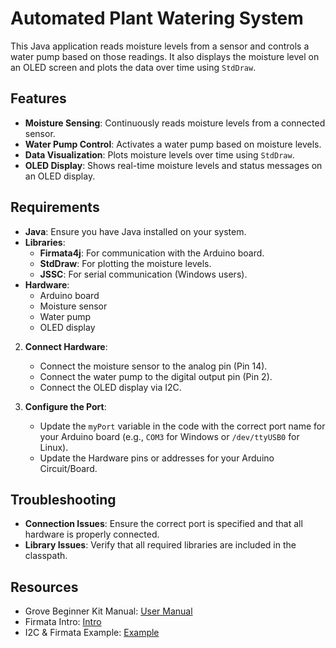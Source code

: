 # Automated Plant Watering System

This Java application reads moisture levels from a sensor and controls a water pump based on those readings. It also displays the moisture level on an OLED screen and plots the data over time using `StdDraw`.

## Features

- **Moisture Sensing**: Continuously reads moisture levels from a connected sensor.
- **Water Pump Control**: Activates a water pump based on moisture levels.
- **Data Visualization**: Plots moisture levels over time using `StdDraw`.
- **OLED Display**: Shows real-time moisture levels and status messages on an OLED display.

## Requirements

- **Java**: Ensure you have Java installed on your system.
- **Libraries**:
  - **Firmata4j**: For communication with the Arduino board.
  - **StdDraw**: For plotting the moisture levels.
  - **JSSC**: For serial communication (Windows users).
- **Hardware**:
  - Arduino board
  - Moisture sensor
  - Water pump
  - OLED display


2. **Connect Hardware**:
   - Connect the moisture sensor to the analog pin (Pin 14).
   - Connect the water pump to the digital output pin (Pin 2).
   - Connect the OLED display via I2C.

3. **Configure the Port**:
   - Update the `myPort` variable in the code with the correct port name for your Arduino board (e.g., `COM3` for Windows or `/dev/ttyUSB0` for Linux).
   - Update the Hardware pins or addresses for your Arduino Circuit/Board.

## Troubleshooting
   - **Connection Issues**: Ensure the correct port is specified and that all hardware is properly connected.
   - **Library Issues**: Verify that all required libraries are included in the classpath.

## Resources
  - Grove Beginner Kit Manual: [User Manual](https://files.seeedstudio.com/wiki/Grove-Beginner-Kit-For-Arduino/res/Grove-Beginner-Kit-For-ArduinoPDF.pdf)
  - Firmata Intro: [Intro](https://www.yorku.ca/professor/drsmith/2022/02/25/easy-java-arduino-with-firmata/)
  - I2C & Firmata Example: [Example](https://www.yorku.ca/professor/drsmith/2024/06/11/firmata-example-i2c-sensor-java-firmata4j/)
